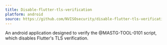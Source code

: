 ```yaml
---
title: Disable-flutter-tls-verification
platform: android
source: https://github.com/NVISOsecurity/disable-flutter-tls-verification/blob/main/test_app/pinning.apk
---
```


An android application designed to verify the @MASTG-TOOL-0101 script, which disables Flutter's TLS verification.

